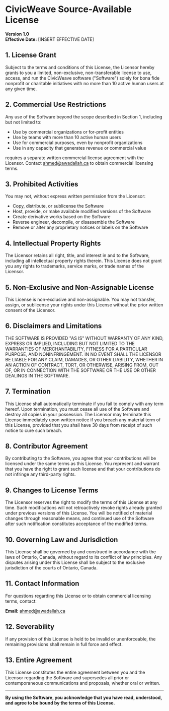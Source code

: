 # CivicWeave Source-Available License

**Version 1.0**  
**Effective Date:** [INSERT EFFECTIVE DATE]

## 1. License Grant

Subject to the terms and conditions of this License, the Licensor hereby grants to you a limited, non-exclusive, non-transferable license to use, access, and run the CivicWeave software ("Software") solely for bona fide nonprofit or charitable initiatives with no more than 10 active human users at any given time.

## 2. Commercial Use Restrictions

Any use of the Software beyond the scope described in Section 1, including but not limited to:
- Use by commercial organizations or for-profit entities
- Use by teams with more than 10 active human users
- Use for commercial purposes, even by nonprofit organizations
- Use in any capacity that generates revenue or commercial value

requires a separate written commercial license agreement with the Licensor. Contact ahmed@awadallah.ca to obtain commercial licensing terms.

## 3. Prohibited Activities

You may not, without express written permission from the Licensor:
- Copy, distribute, or sublicense the Software
- Host, provide, or make available modified versions of the Software
- Create derivative works based on the Software
- Reverse engineer, decompile, or disassemble the Software
- Remove or alter any proprietary notices or labels on the Software

## 4. Intellectual Property Rights

The Licensor retains all right, title, and interest in and to the Software, including all intellectual property rights therein. This License does not grant you any rights to trademarks, service marks, or trade names of the Licensor.

## 5. Non-Exclusive and Non-Assignable License

This License is non-exclusive and non-assignable. You may not transfer, assign, or sublicense your rights under this License without the prior written consent of the Licensor.

## 6. Disclaimers and Limitations

THE SOFTWARE IS PROVIDED "AS IS" WITHOUT WARRANTY OF ANY KIND, EXPRESS OR IMPLIED, INCLUDING BUT NOT LIMITED TO THE WARRANTIES OF MERCHANTABILITY, FITNESS FOR A PARTICULAR PURPOSE, AND NONINFRINGEMENT. IN NO EVENT SHALL THE LICENSOR BE LIABLE FOR ANY CLAIM, DAMAGES, OR OTHER LIABILITY, WHETHER IN AN ACTION OF CONTRACT, TORT, OR OTHERWISE, ARISING FROM, OUT OF, OR IN CONNECTION WITH THE SOFTWARE OR THE USE OR OTHER DEALINGS IN THE SOFTWARE.

## 7. Termination

This License shall automatically terminate if you fail to comply with any term hereof. Upon termination, you must cease all use of the Software and destroy all copies in your possession. The Licensor may terminate this License immediately upon written notice if you breach any material term of this License, provided that you shall have 30 days from receipt of such notice to cure such breach.

## 8. Contributor Agreement

By contributing to the Software, you agree that your contributions will be licensed under the same terms as this License. You represent and warrant that you have the right to grant such license and that your contributions do not infringe any third-party rights.

## 9. Changes to License Terms

The Licensor reserves the right to modify the terms of this License at any time. Such modifications will not retroactively revoke rights already granted under previous versions of this License. You will be notified of material changes through reasonable means, and continued use of the Software after such notification constitutes acceptance of the modified terms.

## 10. Governing Law and Jurisdiction

This License shall be governed by and construed in accordance with the laws of Ontario, Canada, without regard to its conflict of law principles. Any disputes arising under this License shall be subject to the exclusive jurisdiction of the courts of Ontario, Canada.

## 11. Contact Information

For questions regarding this License or to obtain commercial licensing terms, contact:

**Email:** ahmed@awadallah.ca

## 12. Severability

If any provision of this License is held to be invalid or unenforceable, the remaining provisions shall remain in full force and effect.

## 13. Entire Agreement

This License constitutes the entire agreement between you and the Licensor regarding the Software and supersedes all prior or contemporaneous communications and proposals, whether oral or written.

---

**By using the Software, you acknowledge that you have read, understood, and agree to be bound by the terms of this License.**

